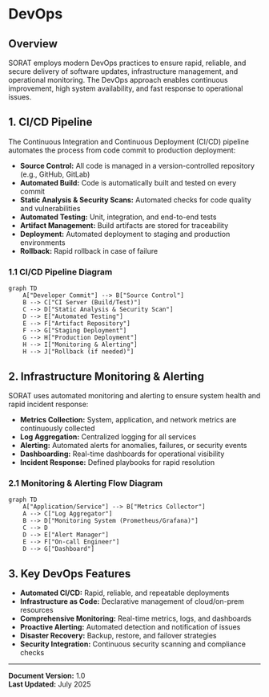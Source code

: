 # DevOps

## Overview

SORAT employs modern DevOps practices to ensure rapid, reliable, and secure delivery of software updates, infrastructure management, and operational monitoring. The DevOps approach enables continuous improvement, high system availability, and fast response to operational issues.

## 1. CI/CD Pipeline

The Continuous Integration and Continuous Deployment (CI/CD) pipeline automates the process from code commit to production deployment:

- **Source Control:** All code is managed in a version-controlled repository (e.g., GitHub, GitLab)
- **Automated Build:** Code is automatically built and tested on every commit
- **Static Analysis & Security Scans:** Automated checks for code quality and vulnerabilities
- **Automated Testing:** Unit, integration, and end-to-end tests
- **Artifact Management:** Build artifacts are stored for traceability
- **Deployment:** Automated deployment to staging and production environments
- **Rollback:** Rapid rollback in case of failure

### 1.1 CI/CD Pipeline Diagram

```mermaid
graph TD
    A["Developer Commit"] --> B["Source Control"]
    B --> C["CI Server (Build/Test)"]
    C --> D["Static Analysis & Security Scan"]
    D --> E["Automated Testing"]
    E --> F["Artifact Repository"]
    F --> G["Staging Deployment"]
    G --> H["Production Deployment"]
    H --> I["Monitoring & Alerting"]
    H --> J["Rollback (if needed)"]
```

## 2. Infrastructure Monitoring & Alerting

SORAT uses automated monitoring and alerting to ensure system health and rapid incident response:

- **Metrics Collection:** System, application, and network metrics are continuously collected
- **Log Aggregation:** Centralized logging for all services
- **Alerting:** Automated alerts for anomalies, failures, or security events
- **Dashboarding:** Real-time dashboards for operational visibility
- **Incident Response:** Defined playbooks for rapid resolution

### 2.1 Monitoring & Alerting Flow Diagram

```mermaid
graph TD
    A["Application/Service"] --> B["Metrics Collector"]
    A --> C["Log Aggregator"]
    B --> D["Monitoring System (Prometheus/Grafana)"]
    C --> D
    D --> E["Alert Manager"]
    E --> F["On-call Engineer"]
    D --> G["Dashboard"]
```

## 3. Key DevOps Features

- **Automated CI/CD:** Rapid, reliable, and repeatable deployments
- **Infrastructure as Code:** Declarative management of cloud/on-prem resources
- **Comprehensive Monitoring:** Real-time metrics, logs, and dashboards
- **Proactive Alerting:** Automated detection and notification of issues
- **Disaster Recovery:** Backup, restore, and failover strategies
- **Security Integration:** Continuous security scanning and compliance checks

---

**Document Version:** 1.0  
**Last Updated:** July 2025
